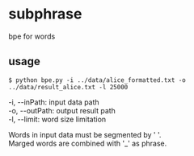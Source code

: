 # subphrase
bpe for words
  
## usage
```
$ python bpe.py -i ../data/alice_formatted.txt -o ../data/result_alice.txt -l 25000
```
  
-i, --inPath: input data path  
-o, --outPath: output result path  
-l, --limit: word size limitation  
  
Words in input data must be segmented by ' '.  
Marged words are combined with '\_' as phrase.

